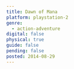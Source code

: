 ```yaml
---
title: Dawn of Mana
platform: playstation-2
genre:
  - action-adventure
digital: false
physical: true
guide: false
pending: false
posted: 2014-08-29
---
```

